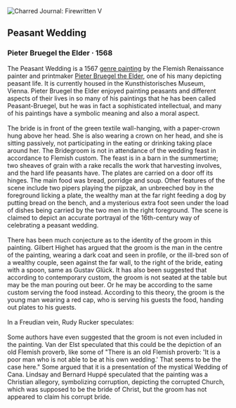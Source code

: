<div class="artwork-of-the-day">
  <div class="container">
    <div class="img-wrapper">
      <img
        src="https://uploads1.wikiart.org/00475/images/pieter-bruegel-the-elder/gg-1027-web.jpg!Large.jpg"
        alt="Charred Journal: Firewritten V" />
    </div>
    <div class="artwork-detail">
      <div class="artwork-origin"> 
        <h2 class="artwork-name">Peasant Wedding</h2>
        <h3 class="artist">
          Pieter Bruegel the Elder
                    ·  1568
        </h3>
      </div>
      <p class="description">
        <span class="artwork-description-text ng-binding" ng-bind-html="viewModel.ArtworkOfTheDay.Description | unsafe">The Peasant Wedding is a 1567 <a target="_blank" href="/en/paintings-by-genre/genre-painting">genre painting</a> by the Flemish Renaissance painter and printmaker <a target="_blank" href="/en/pieter-bruegel-the-elder">Pieter Bruegel the Elder</a>, one of his many depicting peasant life. It is currently housed in the Kunsthistorisches Museum, Vienna. Pieter Bruegel the Elder enjoyed painting peasants and different aspects of their lives in so many of his paintings that he has been called Peasant-Bruegel, but he was in fact a sophisticated intellectual, and many of his paintings have a symbolic meaning and also a moral aspect.
<br>
<br>The bride is in front of the green textile wall-hanging, with a paper-crown hung above her head. She is also wearing a crown on her head, and she is sitting passively, not participating in the eating or drinking taking place around her. The Bridegroom is not in attendance of the wedding feast in accordance to Flemish custom. The feast is in a barn in the summertime; two sheaves of grain with a rake recalls the work that harvesting involves, and the hard life peasants have. The plates are carried on a door off its hinges. The main food was bread, porridge and soup. Other features of the scene include two pipers playing the pijpzak, an unbreeched boy in the foreground licking a plate, the wealthy man at the far right feeding a dog by putting bread on the bench, and a mysterious extra foot seen under the load of dishes being carried by the two men in the right foreground. The scene is claimed to depict an accurate portrayal of the 16th-century way of celebrating a peasant wedding.
<br>
<br>There has been much conjecture as to the identity of the groom in this painting. Gilbert Highet has argued that the groom is the man in the centre of the painting, wearing a dark coat and seen in profile, or the ill-bred son of a wealthy couple, seen against the far wall, to the right of the bride, eating with a spoon, same as Gustav Glück. It has also been suggested that according to contemporary custom, the groom is not seated at the table but may be the man pouring out beer. Or he may be according to the same custom serving the food instead. According to this theory, the groom is the young man wearing a red cap, who is serving his guests the food, handing out plates to his guests.
<br>
<br>In a Freudian vein, Rudy Rucker speculates:
<br>
<br>Some authors have even suggested that the groom is not even included in the painting. Van der Elst speculated that this could be the depiction of an old Flemish proverb, like some of "There is an old Flemish proverb: 'It is a poor man who is not able to be at his own wedding.' That seems to be the case here." Some argued that it is a presentation of the mystical Wedding of Cana. Lindsay and Bernard Huppé speculated that the painting was a Christian allegory, symbolizing corruption, depicting the corrupted Church, which was supposed to be the bride of Christ, but the groom has not appeared to claim his corrupt bride.</span>
                        <div class="text-shadow-container" ng-show="showShadow" style=""></div>
      </p>
    </div>
  </div>

</div>
